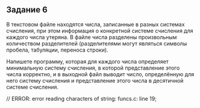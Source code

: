 ## Задание 6

В текстовом файле находятся числа, записанные в разных системах счисления, при этом информация о конкретной системе счисления для каждого числа утеряна. 
В файле числа разделены произвольным количеством разделителей (разделителями могут являться символы пробела, табуляции, переноса строки). 

Напишете программу, которая для каждого числа определяет минимальную систему счисления, в которой представление этого числа корректно, и в выходной файл выводит число, определённую для него систему счисления и представление этого числа в десятичной системе счисления.

// ERROR: error reading characters of string: funcs.c: line 19;
